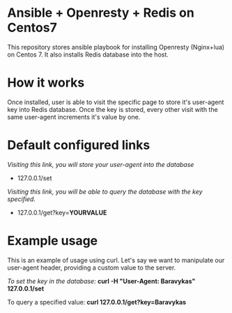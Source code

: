 # Ansible + Openresty + Redis on Centos7
This repository stores ansible playbook for installing Openresty (Nginx+lua) on Centos 7. 
It also installs Redis database into the host.

# How it works
Once installed, user is able to visit the specific page to store it's user-agent key into Redis database. Once the key is stored, every other visit with the same user-agent increments it's value by one.

# Default configured links

*Visiting this link, you will store your user-agent into the database*
- 127.0.0.1/set

*Visiting this link, you will be able to query the database with the key specified.*
- 127.0.0.1/get?key=**YOURVALUE**

# Example usage

This is an example of usage using curl. Let's say we want to manipulate our user-agent header, providing a custom value to the server.


*To set the key in the database:*
**curl -H "User-Agent: Baravykas" 127.0.0.1/set**

To query a specified value:
**curl 127.0.0.1/get?key=Baravykas**

